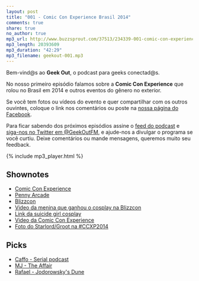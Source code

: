 ```yaml
---
layout: post
title: "001 - Comic Con Experience Brasil 2014"
comments: true
share: true
no_author: true
mp3_url: http://www.buzzsprout.com/37513/234339-001-comic-con-experience-brasil-2014.mp3
mp3_length: 20393609
mp3_duration: "42:29"
mp3_filename: geekout-001.mp3
---
```


Bem-vind@s ao **Geek Out**, o podcast para geeks conectad@s.

No nosso primeiro episódio falamos sobre a **Comic Con Experience** que rolou no Brasil em 2014 e outros eventos do gênero no exterior.

Se você tem fotos ou vídeos do evento e quer compartilhar com os outros ouvintes, coloque o link nos comentários ou poste na [nossa página do Facebook](https://www.facebook.com/geekoutfm).

Para ficar sabendo dos próximos episódios assine o [feed do podcast](/feed.xml) e [siga-nos no Twitter em @GeekOutFM](https://twitter.com/GeekoutFM), e ajude-nos a divulgar o programa se você curtiu. Deixe comentários ou mande mensagens, queremos muito seu feedback.

{% include mp3_player.html %}

## Shownotes
* [Comic Con Experience](https://www.facebook.com/comicconexperience?fref=nf)
* [Penny Arcade](http://www.penny-arcade.com/)
* [Blizzcon](http://us.battle.net/blizzcon/en/)
* [Video da menina que ganhou o cosplay na Blizzcon](http://www.polygon.com/2014/11/8/7177333/blizzcons-cosplay-triumph-took-two-years-to-make-but-no-one-saw-it)
* [Link da suicide girl cosplay](http://instagram.com/p/uYKSXqigkV/)
* [Video da Comic Con Experience](https://www.facebook.com/video.php?v=886413094710243)
* [Foto do Starlord/Groot na #CCXP2014](http://instagram.com/p/wSASaxpmRb/)

## Picks
* [Caffo - Serial podcast](http://serialpodcast.org/)
* [MJ - The Affair](http://www.sho.com/sho/the-affair/home)
* [Rafael - Jodorowsky's Dune](http://en.wikipedia.org/wiki/Jodorowsky%27s_Dune)

